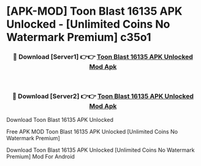 # [APK-MOD] Toon Blast 16135 APK Unlocked - [Unlimited Coins No Watermark Premium] c35o1



<div align="center">
<h3>🔴 Download [Server1] 👉👉 <a href="https://momento.my/?title=Toon_Blast_16135_APK_Unlocked">Toon Blast 16135 APK Unlocked Mod Apk</a></h3><br>

<h3>🔴 Download [Server2] 👉👉 <a href="https://momento.my/?title=Toon_Blast_16135_APK_Unlocked">Toon Blast 16135 APK Unlocked Mod Apk</a></h3>
</div>



Download Toon Blast 16135 APK Unlocked 

Free APK MOD Toon Blast 16135 APK Unlocked [Unlimited Coins No Watermark Premium]

Download Toon Blast 16135 APK Unlocked [Unlimited Coins No Watermark Premium] Mod For Android
